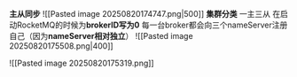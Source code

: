 **主从同步**
  ![[Pasted image 20250820174747.png|500]]
**集群分类**
一主三从
  在启动RocketMQ的时候为**brokerID写为0**
  每一台broker都会向三个nameServer注册自己（因为**nameServer相对独立**）
  ![[Pasted image 20250820175508.png|400]]

![[Pasted image 20250820175319.png]]